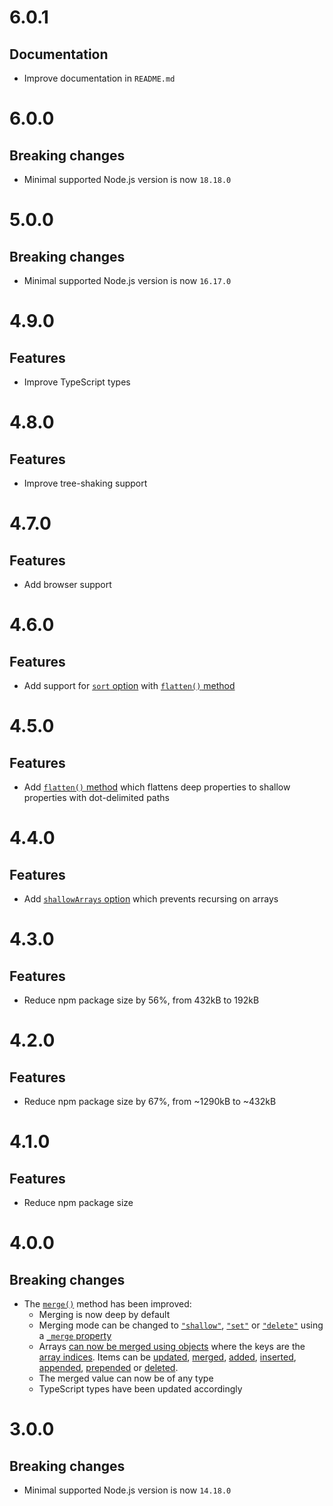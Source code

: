 # 6.0.1

## Documentation

- Improve documentation in `README.md`

# 6.0.0

## Breaking changes

- Minimal supported Node.js version is now `18.18.0`

# 5.0.0

## Breaking changes

- Minimal supported Node.js version is now `16.17.0`

# 4.9.0

## Features

- Improve TypeScript types

# 4.8.0

## Features

- Improve tree-shaking support

# 4.7.0

## Features

- Add browser support

# 4.6.0

## Features

- Add support for [`sort` option](README.md#sort) with
  [`flatten()` method](README.md#flattentarget-options)

# 4.5.0

## Features

- Add [`flatten()` method](README.md#flattentarget-options) which flattens deep
  properties to shallow properties with dot-delimited paths

# 4.4.0

## Features

- Add [`shallowArrays` option](README.md#shallowarrays) which prevents recursing
  on arrays

# 4.3.0

## Features

- Reduce npm package size by 56%, from 432kB to 192kB

# 4.2.0

## Features

- Reduce npm package size by 67%, from ~1290kB to ~432kB

# 4.1.0

## Features

- Reduce npm package size

# 4.0.0

## Breaking changes

- The
  [`merge()`](https://github.com/ehmicky/declarative-merge#mergetarget-query-value-options)
  method has been improved:
  - Merging is now deep by default
  - Merging mode can be changed to
    [`"shallow"`](https://github.com/ehmicky/declarative-merge#shallow-merge),
    [`"set"`](https://github.com/ehmicky/declarative-merge#no-merge) or
    [`"delete"`](https://github.com/ehmicky/declarative-merge#delete) using a
    [`_merge` property](https://github.com/ehmicky/declarative-merge#nesting)
  - Arrays
    [can now be merged using objects](https://github.com/ehmicky/declarative-merge#arrays)
    where the keys are the
    [array indices](https://github.com/ehmicky/declarative-merge#update). Items
    can be [updated](https://github.com/ehmicky/declarative-merge#update),
    [merged](https://github.com/ehmicky/declarative-merge#merge),
    [added](https://github.com/ehmicky/declarative-merge#add),
    [inserted](https://github.com/ehmicky/declarative-merge#insert),
    [appended](https://github.com/ehmicky/declarative-merge#append),
    [prepended](https://github.com/ehmicky/declarative-merge#prepend) or
    [deleted](https://github.com/ehmicky/declarative-merge#delete-1).
  - The merged value can now be of any type
  - TypeScript types have been updated accordingly

# 3.0.0

## Breaking changes

- Minimal supported Node.js version is now `14.18.0`

